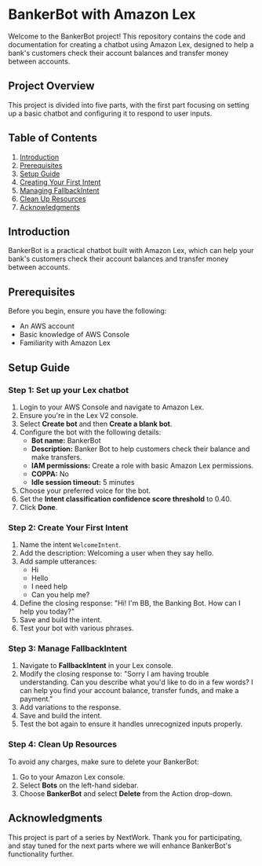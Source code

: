 # BankerBot with Amazon Lex

Welcome to the BankerBot project! This repository contains the code and documentation for creating a chatbot using Amazon Lex, designed to help a bank's customers check their account balances and transfer money between accounts.

## Project Overview

This project is divided into five parts, with the first part focusing on setting up a basic chatbot and configuring it to respond to user inputs. 

## Table of Contents

1. [Introduction](#introduction)
2. [Prerequisites](#prerequisites)
3. [Setup Guide](#setup-guide)
4. [Creating Your First Intent](#creating-your-first-intent)
5. [Managing FallbackIntent](#managing-fallbackintent)
6. [Clean Up Resources](#clean-up-resources)
7. [Acknowledgments](#acknowledgments)

## Introduction

BankerBot is a practical chatbot built with Amazon Lex, which can help your bank's customers check their account balances and transfer money between accounts.

## Prerequisites

Before you begin, ensure you have the following:

- An AWS account
- Basic knowledge of AWS Console
- Familiarity with Amazon Lex

## Setup Guide

### Step 1: Set up your Lex chatbot

1. Login to your AWS Console and navigate to Amazon Lex.
2. Ensure you're in the Lex V2 console.
3. Select **Create bot** and then **Create a blank bot**.
4. Configure the bot with the following details:
   - **Bot name:** BankerBot
   - **Description:** Banker Bot to help customers check their balance and make transfers.
   - **IAM permissions:** Create a role with basic Amazon Lex permissions.
   - **COPPA:** No
   - **Idle session timeout:** 5 minutes
5. Choose your preferred voice for the bot.
6. Set the **Intent classification confidence score threshold** to 0.40.
7. Click **Done**.

### Step 2: Create Your First Intent

1. Name the intent `WelcomeIntent`.
2. Add the description: Welcoming a user when they say hello.
3. Add sample utterances:
   - Hi
   - Hello
   - I need help
   - Can you help me?
4. Define the closing response: "Hi! I'm BB, the Banking Bot. How can I help you today?"
5. Save and build the intent.
6. Test your bot with various phrases.

### Step 3: Manage FallbackIntent

1. Navigate to **FallbackIntent** in your Lex console.
2. Modify the closing response to: "Sorry I am having trouble understanding. Can you describe what you'd like to do in a few words? I can help you find your account balance, transfer funds, and make a payment."
3. Add variations to the response.
4. Save and build the intent.
5. Test the bot again to ensure it handles unrecognized inputs properly.

### Step 4: Clean Up Resources

To avoid any charges, make sure to delete your BankerBot:

1. Go to your Amazon Lex console.
2. Select **Bots** on the left-hand sidebar.
3. Choose **BankerBot** and select **Delete** from the Action drop-down.


## Acknowledgments

This project is part of a series by NextWork. Thank you for participating, and stay tuned for the next parts where we will enhance BankerBot's functionality further.
